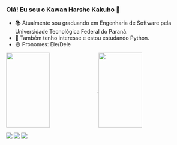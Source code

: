 ### Olá! Eu sou o Kawan Harshe Kakubo 👋
* 📚 Atualmente sou graduando em Engenharia de Software pela Universidade Tecnológica Federal do Paraná.
* 🌱 Também tenho interesse e estou estudando Python.
* 😄 Pronomes: Ele/Dele

<a href="https://github.com/anuraghazra/github-readme-stats">
  <img width="48%" height=200 align="center" src="https://github-readme-stats.vercel.app/api?username=KawanKakubo&theme=dark" />
</a>
<a href="https://github.com/anuraghazra/convoychat">
  <img width="48%" height=200 align="center" src="https://github-readme-stats.vercel.app/api/top-langs?username=KawanKakubo&theme=dark&layout=compact&langs_count=8&card_width=320" />
</a>
<p></p>
<div>
  <a href="https://www.linkedin.com/in/kawan-kakubo/" target="_blank"><img src="https://img.shields.io/badge/LinkedIn-0077B5?style=for-the-badge&logo=linkedin&logoColor=white" target="_blank"></a>
  <a href="https://www.instagram.com/kawanhrs/" target="_blank"><img src="https://img.shields.io/badge/Instagram-E4405F?style=for-the-badge&logo=instagram&logoColor=white" target="_blank"></a>
  <a href="mailto:kawanhrs@gmail.com" target="_blank"><img src="https://img.shields.io/badge/Gmail-D14836?style=for-the-badge&logo=gmail&logoColor=white" target="_blank"></a>
  
</div>
